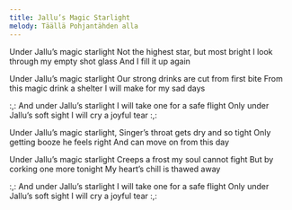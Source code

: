 ```yaml
---
title: Jallu’s Magic Starlight
melody: Täällä Pohjantähden alla
---
```


Under Jallu’s magic starlight
Not the highest star, but most bright
I look through my empty shot glass
And I fill it up again

Under Jallu’s magic starlight
Our strong drinks are cut from first bite
From this magic drink a shelter
I will make for my sad days

:,: And under Jallu’s starlight
I will take one for a safe flight
Only under Jallu’s soft sight
I will cry a joyful tear :,:

Under Jallu’s magic starlight,
Singer’s throat gets dry and so tight
Only getting booze he feels right
And can move on from this day

Under Jallu’s magic starlight
Creeps a frost my soul cannot fight
But by corking one more tonight
My heart’s chill is thawed away

:,: And under Jallu’s starlight
I will take one for a safe flight
Only under Jallu’s soft sight
I will cry a joyful tear :,:
